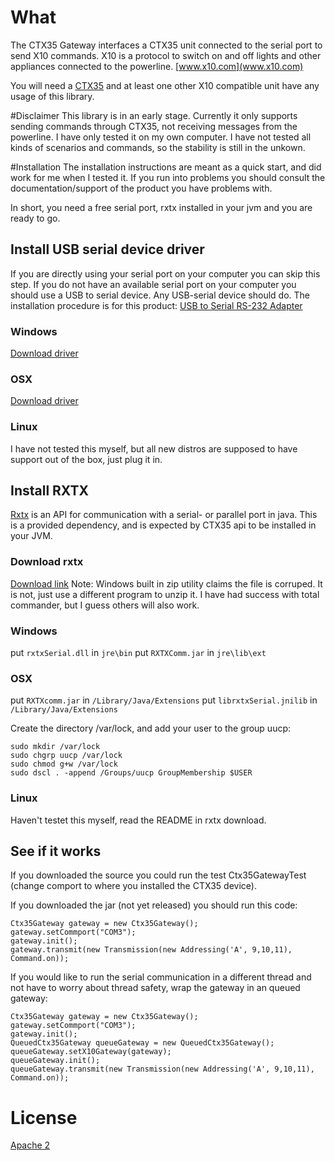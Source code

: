 # What
The CTX35 Gateway interfaces a CTX35 unit connected to the serial port to 
send X10 commands. X10 is a protocol to switch on and off lights and other
 appliances connected to the powerline. [www.x10.com](www.x10.com)

You will need a 
[CTX35](http://www.xanura.nl/Portals/1/pdf/Gebr.handl_CTX35.pdf) and at least
 one other X10 compatible unit have any usage of this library. 

#Disclaimer
This library is in an early stage. Currently it only supports sending commands
through CTX35, not receiving messages from the powerline. I have only tested it
on my own computer. I have not tested all kinds of scenarios and commands, so
the stability is still in the unkown. 


#Installation
The installation instructions are meant as a quick start, and did work for me 
when I tested it. If you run into problems you should consult the 
documentation/support of the product you have problems with. 

In short, you need a free serial port, rxtx installed in your jvm and you are
ready to go. 

## Install USB serial device driver
If you are directly using your serial port on your computer you can skip this 
step. If you do not have an available serial port on your computer you should
use a USB to serial device. Any USB-serial device should do. The installation
procedure is for this product:
[USB to Serial RS-232 Adapter](http://www.iogear.com/product/GUC232A/)

### Windows 
[Download driver](http://www.iogear.com/support/dm/driver/GUC232A#display)

### OSX 
[Download driver](http://sourceforge.net/project/showfiles.php?group_id=157692)

### Linux
I have not tested this myself, but all new distros are supposed to have support
 out of the box, just plug it in. 

## Install RXTX
[Rxtx](www.rxtx.org) is an API for communication with a serial- or parallel 
port in java. This is a provided dependency, and is expected by CTX35 api to
be installed in your JVM.


### Download rxtx
[Download link](http://rxtx.qbang.org/pub/rxtx/rxtx-2.1-7-bins-r2.zip)
Note: Windows built in zip utility claims the file is corruped. It is not,
just use a different program to unzip it. I have had success with total 
commander, but I guess others will also work. 

### Windows
put `rxtxSerial.dll` in `jre\bin`
put `RXTXComm.jar` in `jre\lib\ext`

### OSX
put `RXTXcomm.jar` in  `/Library/Java/Extensions`
put `librxtxSerial.jnilib` in `/Library/Java/Extensions` 

Create the directory /var/lock, and add your user to the group uucp:

	sudo mkdir /var/lock
	sudo chgrp uucp /var/lock
	sudo chmod g+w /var/lock
	sudo dscl . -append /Groups/uucp GroupMembership $USER

### Linux
Haven't testet this myself, read the README in rxtx download.

## See if it works
If you downloaded the source you could run the test Ctx35GatewayTest (change 
comport to where you installed the CTX35 device). 

If you downloaded the jar (not yet released) you should run this code:

	Ctx35Gateway gateway = new Ctx35Gateway();
	gateway.setCommport("COM3");
	gateway.init();
	gateway.transmit(new Transmission(new Addressing('A', 9,10,11), Command.on));

If you would like to run the serial communication in a different thread and not
have to worry about thread safety, wrap the gateway in an queued gateway:

	Ctx35Gateway gateway = new Ctx35Gateway();
	gateway.setCommport("COM3");
	gateway.init();
	QueuedCtx35Gateway queueGateway = new QueuedCtx35Gateway();
	queueGateway.setX10Gateway(gateway);
	queueGateway.init(); 
	queueGateway.transmit(new Transmission(new Addressing('A', 9,10,11), Command.on));

# License

[Apache 2](http://www.apache.org/licenses/LICENSE-2.0.txt)


